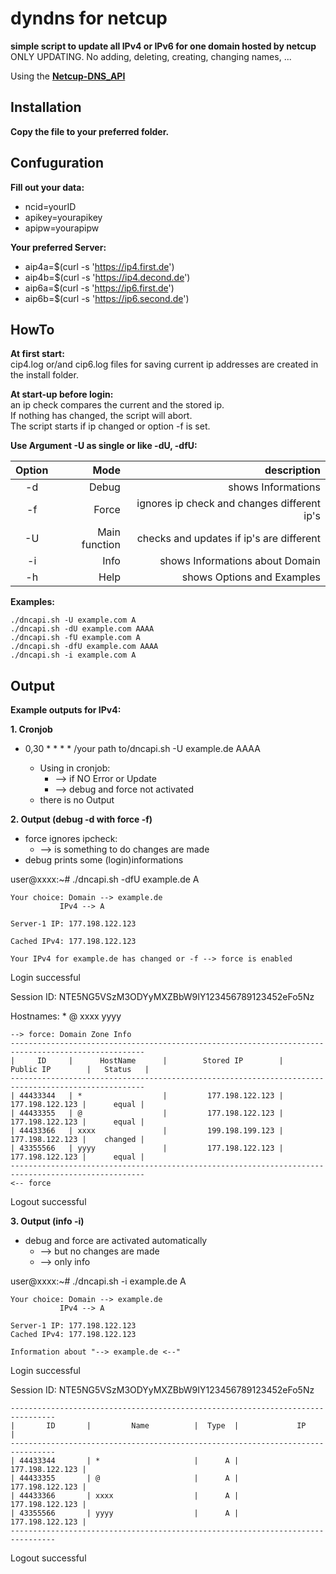# dyndns for netcup
**simple script to update all IPv4 or IPv6 for one domain hosted by netcup**  
ONLY UPDATING. No adding, deleting, creating, changing names, ...  

Using the **[Netcup-DNS_API](https://www.netcup-wiki.de/wiki/DNS_API)**  

## Installation
**Copy the file to your preferred folder.**  
## Confuguration
**Fill out your data:**  
- ncid=yourID  
- apikey=yourapikey  
- apipw=yourapipw  

**Your preferred Server:**  
- aip4a=$(curl -s 'https://ip4.first.de')  
- aip4b=$(curl -s 'https://ip4.decond.de')
- aip6a=$(curl -s 'https://ip6.first.de')
- aip6b=$(curl -s 'https://ip6.second.de')

## HowTo
**At first start:**  
cip4.log or/and cip6.log files for saving current ip addresses are created in the install folder.  

**At start-up before login:**  
an ip check compares the current and the stored ip.  
If nothing has changed, the script will abort.  
The script starts if ip changed or option -f is set.  

**Use Argument -U as single or like -dU, -dfU:**  

| Option | Mode | description |
|:------:|-----:|------------:|
| -d | Debug | shows Informations |
| -f | Force | ignores ip check and changes different ip's |
| -U | Main function | checks and updates if ip's are different |
| -i | Info | shows Informations about Domain |
| -h | Help | shows Options and Examples |

**Examples:**  
```
./dncapi.sh -U example.com A  
./dncapi.sh -dU example.com AAAA  
./dncapi.sh -fU example.com A  
./dncapi.sh -dfU example.com AAAA  
./dncapi.sh -i example.com A
```
## Output
**Example outputs for IPv4:**  

**1. Cronjob**  
- 0,30 * * * * /your path to/dncapi.sh -U example.de AAAA  

     - Using in cronjob:  
       - --> if NO Error or Update  
       - --> debug and force not activated  
     - there is no Output  

**2. Output (debug -d with force -f)**  
- force ignores ipcheck:  
  - --> is something to do changes are made  
- debug prints some (login)informations  

user@xxxx:~# ./dncapi.sh -dfU example.de A  
```
Your choice: Domain --> example.de  
	       IPv4 --> A  

Server-1 IP: 177.198.122.123  

Cached IPv4: 177.198.122.123  

Your IPv4 for example.de has changed or -f --> force is enabled  
```
Login successful  

Session ID: NTE5NG5VSzM3ODYyMXZBbW9IY123456789123452eFo5Nz  

Hostnames: * @ xxxx yyyy  

```
--> force: Domain Zone Info
----------------------------------------------------------------------------------------------------
|     ID     |      HostName      |        Stored IP        |        Public IP        |   Status   |
----------------------------------------------------------------------------------------------------
| 44433344   | *                  |         177.198.122.123 |         177.198.122.123 |      equal |
| 44433355   | @                  |         177.198.122.123 |         177.198.122.123 |      equal |
| 44433366   | xxxx               |         199.198.199.123 |         177.198.122.123 |    changed |
| 43355566   | yyyy               |         177.198.122.123 |         177.198.122.123 |      equal |
----------------------------------------------------------------------------------------------------
<-- force
```

Logout successful  

**3. Output (info -i)**  
- debug and force are activated automatically  
  - --> but no changes are made  
  - --> only info  

user@xxxx:~# ./dncapi.sh -i example.de A  
```
Your choice: Domain --> example.de  
	       IPv4 --> A  

Server-1 IP: 177.198.122.123  
Cached IPv4: 177.198.122.123  

Information about "--> example.de <--"  
```
Login successful  

Session ID: NTE5NG5VSzM3ODYyMXZBbW9IY123456789123452eFo5Nz  
```
--------------------------------------------------------------------------------  
|       ID       |         Name          |  Type  |             IP             |  
--------------------------------------------------------------------------------  
| 44433344       | *                     |      A |            177.198.122.123 |  
| 44433355       | @                     |      A |            177.198.122.123 |  
| 44433366       | xxxx                  |      A |            177.198.122.123 |  
| 43355566       | yyyy                  |      A |            177.198.122.123 |  
--------------------------------------------------------------------------------   
```
Logout successful
